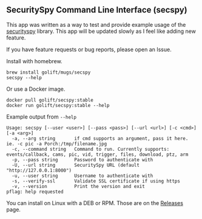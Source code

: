 SecuritySpy Command Line Interface (secspy)
---

This app was written as a way to test and provide example usage of the
[securityspy](https://github.com/golift/securityspy) library.
This app will be updated slowly as I feel like adding new feature.

If you have feature requests or bug reports, please open an Issue.

Install with homebrew.
```shell
brew install golift/mugs/secspy
secspy --help
```

Or use a Docker image.
```shell
docker pull golift/secspy:stable
docker run golift/secspy:stable --help
```

Example output from `--help`
```
Usage: secspy [--user <user>] [--pass <pass>] [--url <url>] [-c <cmd>] [-a <arg>]
  -a, --arg string       if cmd supports an argument, pass it here. ie. -c pic -a Porch:/tmp/filename.jpg
  -c, --command string   Command to run. Currently supports: events/callback, cams, pic, vid, trigger, files, download, ptz, arm
  -p, --pass string      Password to authenticate with
  -U, --url string       SecuritySpy URL (default "http://127.0.0.1:8000")
  -u, --user string      Username to authenticate with
  -s, --verify-ssl       Validate SSL certificate if using https
  -v, --version          Print the version and exit
pflag: help requested
```

You can install on Linux with a DEB or RPM.
Those are on the [Releases](https://github.com/davidnewhall/secspy/releases) page.
